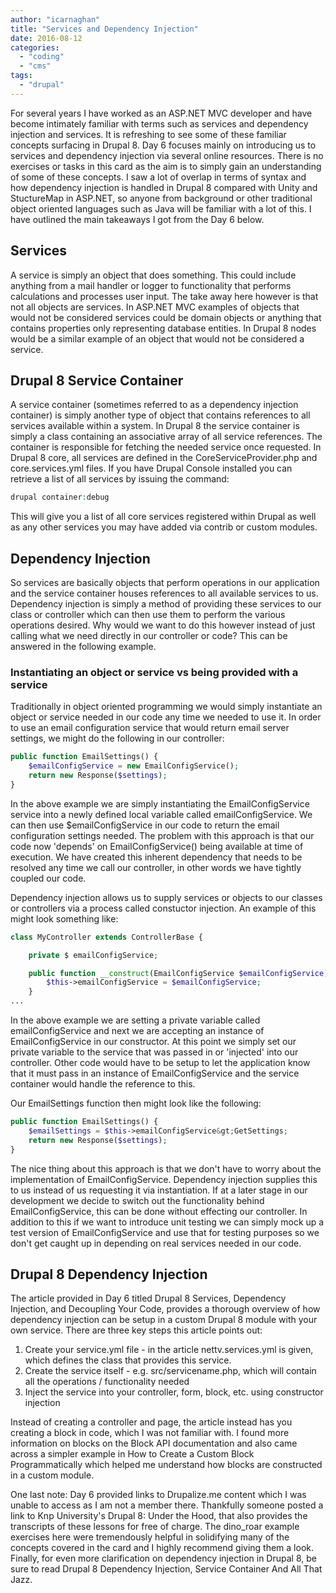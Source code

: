 ```yaml
---
author: "icarnaghan"
title: "Services and Dependency Injection"
date: 2016-08-12
categories: 
  - "coding"
  - "cms"
tags: 
  - "drupal"
---
```


For several years I have worked as an ASP.NET MVC developer and have become intimately familiar with terms such as services and dependency injection and services. It is refreshing to see some of these familiar concepts surfacing in Drupal 8. Day 6 focuses mainly on introducing us to services and dependency injection via several online resources. There is no exercises or tasks in this card as the aim is to simply gain an understanding of some of these concepts. I saw a lot of overlap in terms of syntax and how dependency injection is handled in Drupal 8 compared with Unity and StuctureMap in ASP.NET, so anyone from background or other traditional object oriented languages such as Java will be familiar with a lot of this. I have outlined the main takeaways I got from the Day 6 below.

## Services

A service is simply an object that does something. This could include anything from a mail handler or logger to functionality that performs calculations and processes user input. The take away here however is that not all objects are services. In ASP.NET MVC examples of objects that would not be considered services could be domain objects or anything that contains properties only representing database entities. In Drupal 8 nodes would be a similar example of an object that would not be considered a service.

## Drupal 8 Service Container

A service container (sometimes referred to as a dependency injection container) is simply another type of object that contains references to all services available within a system. In Drupal 8 the service container is simply a class containing an associative array of all service references. The container is responsible for fetching the needed service once requested. In Drupal 8 core, all services are defined in the CoreServiceProvider.php and core.services.yml files. If you have Drupal Console installed you can retrieve a list of all services by issuing the command:

```php
drupal container:debug
```

This will give you a list of all core services registered within Drupal as well as any other services you may have added via contrib or custom modules.

## Dependency Injection

So services are basically objects that perform operations in our application and the service container houses references to all available services to us. Dependency injection is simply a method of providing these services to our class or controller which can then use them to perform the various operations desired. Why would we want to do this however instead of just calling what we need directly in our controller or code? This can be answered in the following example.

### Instantiating an object or service vs being provided with a service

Traditionally in object oriented programming we would simply instantiate an object or service needed in our code any time we needed to use it. In order to use an email configuration service that would return email server settings, we might do the following in our controller:

```php
public function EmailSettings() {
    $emailConfigService = new EmailConfigService();
    return new Response($settings);
}
```

In the above example we are simply instantiating the EmailConfigService service into a newly defined local variable called emailConfigService. We can then use $emailConfigService in our code to return the email configuration settings needed. The problem with this approach is that our code now 'depends' on EmailConfigService() being available at time of execution. We have created this inherent dependency that needs to be resolved any time we call our controller, in other words we have tightly coupled our code.

Dependency injection allows us to supply services or objects to our classes or controllers via a process called constuctor injection. An example of this might look something like:

```php
class MyController extends ControllerBase {

    private $ emailConfigService;

    public function __construct(EmailConfigService $emailConfigService) {
        $this->emailConfigService = $emailConfigService;
    }
...
```

In the above example we are setting a private variable called emailConfigService and next we are accepting an instance of EmailConfigService in our constructor. At this point we simply set our private variable to the service that was passed in or 'injected' into our controller. Other code would have to be setup to let the application know that it must pass in an instance of EmailConfigService and the service container would handle the reference to this.

Our EmailSettings function then might look like the following:

```php
public function EmailSettings() {
    $emailSettings = $this->emailConfigService&gt;GetSettings;
    return new Response($settings);
}
```

The nice thing about this approach is that we don't have to worry about the implementation of EmailConfigService. Dependency injection supplies this to us instead of us requesting it via instantiation. If at a later stage in our development we decide to switch out the functionality behind EmailConfigService, this can be done without effecting our controller. In addition to this if we want to introduce unit testing we can simply mock up a test version of EmailConfigService and use that for testing purposes so we don't get caught up in depending on real services needed in our code.

## Drupal 8 Dependency Injection

The article provided in Day 6 titled Drupal 8 Services, Dependency Injection, and Decoupling Your Code, provides a thorough overview of how dependency injection can be setup in a custom Drupal 8 module with your own service. There are three key steps this article points out:

1. Create your service.yml file - in the article nettv.services.yml is given, which defines the class that provides this service.
2. Create the service itself - e.g. src/servicename.php, which will contain all the operations / functionality needed
3. Inject the service into your controller, form, block, etc. using constructor injection

Instead of creating a controller and page, the article instead has you creating a block in code, which I was not familiar with. I found more information on blocks on the Block API documentation and also came across a simpler example in How to Create a Custom Block Programmatically which helped me understand how blocks are constructed in a custom module.

One last note: Day 6 provided links to Drupalize.me content which I was unable to access as I am not a member there. Thankfully someone posted a link to Knp University's Drupal 8: Under the Hood, that also provides the transcripts of these lessons for free of charge. The dino\_roar example exercises here were tremendously helpful in solidifying many of the concepts covered in the card and I highly recommend giving them a look. Finally, for even more clarification on dependency injection in Drupal 8, be sure to read Drupal 8 Dependency Injection, Service Container And All That Jazz.
